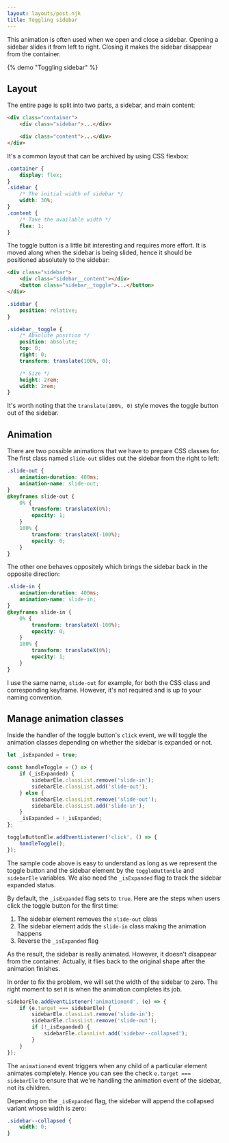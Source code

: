 ```yaml
---
layout: layouts/post.njk
title: Toggling sidebar
---
```


This animation is often used when we open and close a sidebar. Opening a sidebar slides it from left to right. Closing it makes the sidebar disappear from the container.

{% demo "Toggling sidebar" %}

## Layout

The entire page is split into two parts, a sidebar, and main content:

```html
<div class="container">
    <div class="sidebar">...</div>

    <div class="content">...</div>
</div>
```

It's a common layout that can be archived by using CSS flexbox:

```css
.container {
    display: flex;
}
.sidebar {
    /* The initial width of sidebar */
    width: 30%;
}
.content {
    /* Take the available width */
    flex: 1;
}
```

The toggle button is a little bit interesting and requires more effort. It is moved along when the sidebar is being slided, hence it should be positioned absolutely to the sidebar:

```html
<div class="sidebar">
    <div class="sidebar__content"></div>
    <button class="sidebar__toggle">...</button>
</div>
```

```css
.sidebar {
    position: relative;
}

.sidebar__toggle {
    /* Absolute position */
    position: absolute;
    top: 0;
    right: 0;
    transform: translate(100%, 0);

    /* Size */
    height: 2rem;
    width: 2rem;
}
```

It's worth noting that the `translate(100%, 0)` style moves the toggle button out of the sidebar.

## Animation

There are two possible animations that we have to prepare CSS classes for. The first class named `slide-out` slides out the sidebar from the right to left:

```css
.slide-out {
    animation-duration: 400ms;
    animation-name: slide-out;
}
@keyframes slide-out {
    0% {
        transform: translateX(0%);
        opacity: 1;
    }
    100% {
        transform: translateX(-100%);
        opacity: 0;
    }
}
```

The other one behaves oppositely which brings the sidebar back in the opposite direction:

```css
.slide-in {
    animation-duration: 400ms;
    animation-name: slide-in;
}
@keyframes slide-in {
    0% {
        transform: translateX(-100%);
        opacity: 0;
    }
    100% {
        transform: translateX(0%);
        opacity: 1;
    }
}
```

I use the same name, `slide-out` for example, for both the CSS class and corresponding keyframe. However, it's not required and is up to your naming convention.

## Manage animation classes

Inside the handler of the toggle button's `click` event, we will toggle the animation classes depending on whether the sidebar is expanded or not.

```js
let _isExpanded = true;

const handleToggle = () => {
    if (_isExpanded) {
        sidebarEle.classList.remove('slide-in');
        sidebarEle.classList.add('slide-out');
    } else {
        sidebarEle.classList.remove('slide-out');
        sidebarEle.classList.add('slide-in');
    }
    _isExpanded = !_isExpanded;
};

toggleButtonEle.addEventListener('click', () => {
    handleToggle();
});
```

The sample code above is easy to understand as long as we represent the toggle button and the sidebar element by the `toggleButtonEle` and `sidebarEle` variables. We also need the `_isExpanded` flag to track the sidebar expanded status.

By default, the `_isExpanded` flag sets to `true`. Here are the steps when users click the toggle button for the first time:

1. The sidebar element removes the `slide-out` class
2. The sidebar element adds the `slide-in` class making the animation happens
3. Reverse the `_isExpanded` flag

As the result, the sidebar is really animated. However, it doesn't disappear from the container. Actually, it flies back to the original shape after the animation finishes.

In order to fix the problem, we will set the width of the sidebar to zero. The right moment to set it is when the animation completes its job.

```js
sidebarEle.addEventListener('animationend', (e) => {
    if (e.target === sidebarEle) {
        sidebarEle.classList.remove('slide-in');
        sidebarEle.classList.remove('slide-out');
        if (!_isExpanded) {
            sidebarEle.classList.add('sidebar--collapsed');
        }
    }
});
```

The `animationend` event triggers when any child of a particular element animates completely. Hence you can see the check `e.target === sidebarEle` to ensure that we're handling the animation event of the sidebar, not its children.

Depending on the `_isExpanded` flag, the sidebar will append the collapsed variant whose width is zero:

```css
.sidebar--collapsed {
    width: 0;
}
```
